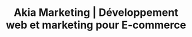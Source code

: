 ---
title: "Akia Marketing | Développement web et marketing pour E-commerce"
description: >-
   Akia Marketing est une agence spécialisée dans la conception et le marketing de boutique en ligne pour tous les types d'entreprise.
image: /img/e-commerce-services.jpg
menuid: home
draft: false
section1:
  subtitle: Akia Marketing
  line1: Solution complète
  line2: pour les
  line3: E-commerce
  image: "/img/e-commerce-marketing-2.gif"
  btn:
    link: clientsPage
    title: Nos projets
section2:
  description1: >-
    Akia, c’est une équipe de passionnés de la programmation et du marketing web. Les plateformes web et les E-commerces, c’est notre spécialité.
  description2: >-
    Vos projets méritent une solution digne de leur originalité! 
  blocks:
    - icon: "fa fa-tachometer"
      title: De la qualité sans se ruiner
      description: "Akia c’est une petite équipe dynamique. Soudée pour l’efficacité, parfaite pour lancer un projet de qualité rapidement."
      class: color-one
    - icon: "fa-heart fa"
      title: Un produit qui vous ressemble
      description: "Original, corporatif, clean, élégant, artistique, il y en a pour tous les goûts. Mais l’important, c’est que ce soit fidèle à l’identité de votre entreprise"
      class: color-two
    - icon: "fa fa-question"
      title: Une équipe à l’écoute
      description: "Notre équipe est là pour répondre à vos questions et écouter vos préoccupations. Parce que le web c’est pas toujours facile à comprendre!"
      class: color-three
section3:
  title: Plus que du web, on s’investit pour vivre dans un monde meilleur.
  subtitle: Notre touche environnementale
  description: >-
    Faisons ensemble des pas vers l’avant pour développer la conscience écologique des gens et des entreprises. Donnons un futur propre et convivial pour la prochaine génération. Akia s’implique avec plusieurs projets et organisations dont l'[Association Québecoise Zéro Déchet](https://www.aqzd.ca/).
  image: /img/teamwork-environment.jpg
  btn:
    subtitle: En apprendre plus
    title: Plus à propos d’Akia
    link: servicesPage
section4:
  - title: Projets Complétés
    suffix: "+"
    number: 64
  - title: Clients
    suffix: 
    number: 39
  - title: Sourires donnés
    suffix: "+"
    number: 5000
  - title: Lignes de code
    suffix: "M"
    number: 100
section5:
  title: Projets récents
  description: >-
    Notre équipe a réalisé plusieurs projets. <br>Jetez-y un coup d'oeil.
  btn:
    title: Tous nos projets
    link: clientsPage
section6:
  title: Nos spécialités
  description1: >-
    De la programmation au marketing web, Akia est là pour développer une relation à long terme.
  description2: "Nos spécialités pour propulser vos projets:" 
  btn:
    title: Voir tous nos services
    link: servicesPage
  image: /img/service-image-3.png
  blocks:
    - icon: flaticon-computer
      title: Conception de E-commerce
      description: Pour créer un commerce en ligne efficace et fait sur mesure pour vos besoins.
      link: services/conception-e-commerce
      class: color-one
    - icon: flaticon-round-chart
      title: Marketing pour E-commerce
      description: >-
        Que ce soit par l’optimisation de la structure du site web, le SEO, la publicité payante ou la création de canaux marketings, nous vous aiderons à mettre en place une stratégie efficace
      link: services/marketing-pour-e-commerce
      class: color-two
    ## - icon: flaticon-smartphone
      ## title: Conception de plateforme web
      ## description: Pour concrétiser votre idée et la conceptualiser à votre image
      ## link:
      ## class: color-three
    - icon: flaticon-bar-chart
      title: Stratégie marketing globale
      description: >-
        Pour déterminer le meilleur angle d’attaque pour votre entreprise et attirer plus de clientèle.
      link: services/strategie-marketing-digital
      class: color-four
section7:
  title: Commentaires
  description: >-
    Ce qu'ils ont à dire <br>à propos de nous
  blocks:
    - description: >-
        Lorem ipsum dolor sit amet, consectetur adipisicing elit. Possimus perspiciatis voluptatem facere cum ipsa minus libero, cupiditate nesciunt, pariatur assumenda repellat odio magni in voluptatibus consectetur quidem, maiores nemo rem!
      name: Gabrielle
      company: "Le Doggy Café"
      image: /img/logo-doggy.jpg
    - description: >-
        Lorem ipsum dolor sit amet, consectetur adipisicing elit. Possimus perspiciatis voluptatem facere cum ipsa minus libero, cupiditate nesciunt, pariatur assumenda repellat odio magni in voluptatibus consectetur quidem, maiores nemo rem!
      name: Gabrielle
      company: "Le Doggy Café"
      image: /img/logo-doggy.jpg
  image: /img/commentaires-clients.jpg
section8:
  title: Conseils et études de cas
  description: "Découvrez le web, tout va bien aller!"
---